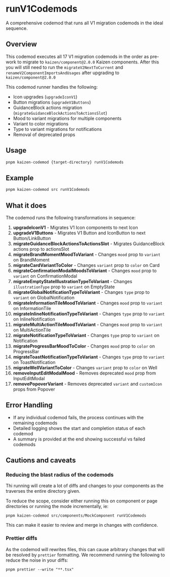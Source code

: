 # runV1Codemods

A comprehensive codemod that runs all V1 migration codemods in the ideal sequence.

## Overview

This codemod executes all 17 V1 migration codemods in the order as pre-work to migrate to `kaizen/component@2.0.0` Kaizen components. After this you will still need to run the `migrateV2NextToCurrent` and `renameV2ComponentImportsAndUsages` after upgrading to `kaizen/component@2.0.0`

This codemod runner handles the following:

- Icon upgrades (`upgradeIconV1`)
- Button migrations (`upgradeV1Buttons`)
- GuidanceBlock actions migration (`migrateGuidanceBlockActionsToActionsSlot`)
- Mood to variant migrations for multiple components
- Variant to color migrations
- Type to variant migrations for notifications
- Removal of deprecated props

## Usage

```bash
pnpm kaizen-codemod {target-directory} runV1Codemods
```

## Example

```bash
pnpm kaizen-codemod src runV1Codemods
```

## What it does

The codemod runs the following transformations in sequence:

1. **upgradeIconV1** - Migrates V1 Icon components to next Icon
2. **upgradeV1Buttons** - Migrates V1 Button and IconButton to next Button/LinkButton
3. **migrateGuidanceBlockActionsToActionsSlot** - Migrates GuidanceBlock actions prop to actionsSlot
4. **migrateBrandMomentMoodToVariant** - Changes `mood` prop to `variant` on BrandMoment
5. **migrateCardVariantToColor** - Changes `variant` prop to `color` on Card
6. **migrateConfirmationModalMoodsToVariant** - Changes `mood` prop to `variant` on ConfirmationModal
7. **migrateEmptyStateIllustrationTypeToVariant** - Changes `illustrationType` prop to `variant` on EmptyState
8. **migrateGlobalNotificationTypeToVariant** - Changes `type` prop to `variant` on GlobalNotification
9. **migrateInformationTileMoodToVariant** - Changes `mood` prop to `variant` on InformationTile
10. **migrateInlineNotificationTypeToVariant** - Changes `type` prop to `variant` on InlineNotification
11. **migrateMultiActionTileMoodToVariant** - Changes `mood` prop to `variant` on MultiActionTile
12. **migrateNotificationTypeToVariant** - Changes `type` prop to `variant` on Notification
13. **migrateProgressBarMoodToColor** - Changes `mood` prop to `color` on ProgressBar
14. **migrateToastNotificationTypeToVariant** - Changes `type` prop to `variant` on ToastNotification
15. **migrateWellVariantToColor** - Changes `variant` prop to `color` on Well
16. **removeInputEditModalMood** - Removes deprecated `mood` prop from InputEditModal
17. **removePopoverVariant** - Removes deprecated `variant` and `customIcon` props from Popover

## Error Handling

- If any individual codemod fails, the process continues with the remaining codemods
- Detailed logging shows the start and completion status of each codemod
- A summary is provided at the end showing successful vs failed codemods

## Cautions and caveats

### Reducing the blast radius of the codemods

Thi running will create a lot of diffs and changes to your components as the traverses the entire directory given.

To reduce the scope, consider either running this on component or page directories or running the mode incrementally, ie:

`pnpm kaizen-codemod src/components/MockComponent runV1Codemods`

This can make it easier to review and merge in changes with confidence.

### Prettier diffs

As the codemod will rewrites files, this can cause arbitrary changes that will be resolved by `prettier` formatting. We recommend running the following to reduce the noise in your diffs:

`pnpm prettier --write "**.tsx"`
